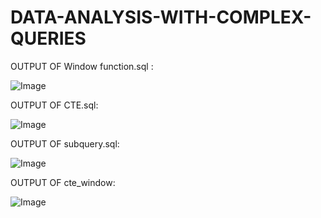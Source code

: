 # DATA-ANALYSIS-WITH-COMPLEX-QUERIES

OUTPUT OF Window function.sql :

![Image](https://github.com/user-attachments/assets/2a24ffcc-b642-46b4-bad5-509be8cb0635)

OUTPUT OF CTE.sql:

![Image](https://github.com/user-attachments/assets/eea6abfa-53ec-4c23-8da9-f1b38907b094)

OUTPUT OF subquery.sql:

![Image](https://github.com/user-attachments/assets/e5b5f78d-82bd-4bb7-b94c-b95eb605218b)

OUTPUT OF cte_window:

![Image](https://github.com/user-attachments/assets/a3bae5fc-4046-4912-b352-efb0cb7c6eca)
